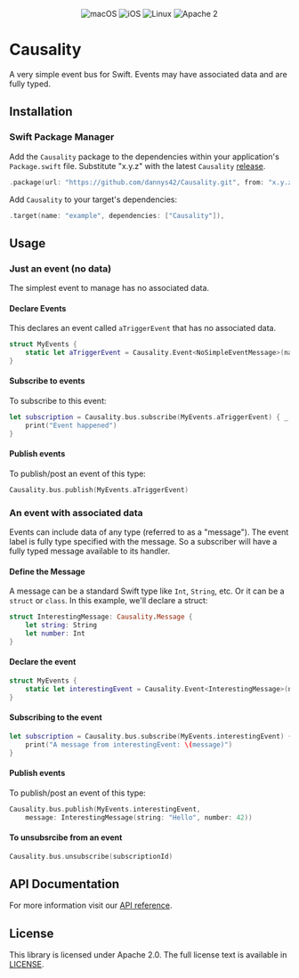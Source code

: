 <p align="center">
<img src="https://img.shields.io/badge/os-macOS-green.svg?style=flat" alt="macOS">
<img src="https://img.shields.io/badge/os-iOS-green.svg?style=flat" alt="iOS">
<img src="https://img.shields.io/badge/os-linux-green.svg?style=flat" alt="Linux">
<img src="https://img.shields.io/badge/license-Apache2-blue.svg?style=flat" alt="Apache 2">
</p>

# Causality
A very simple event bus for Swift.  Events may have associated data and are fully typed.

## Installation

### Swift Package Manager
Add the `Causality` package to the dependencies within your application's `Package.swift` file.  Substitute "x.y.z" with the latest `Causality` [release](https://github.com/dannys42/Causality/releases).

```swift
.package(url: "https://github.com/dannys42/Causality.git", from: "x.y.z")
```

Add `Causality` to your target's dependencies:

```swift
.target(name: "example", dependencies: ["Causality"]),
```

## Usage


### Just an event (no data)
The simplest event to manage has no associated data.

#### Declare Events

This declares an event called `aTriggerEvent` that has no associated data.

```swift
struct MyEvents {
    static let aTriggerEvent = Causality.Event<NoSimpleEventMessage>(name: "A Trigger")
}
```

#### Subscribe to events

To subscribe to this event:

```swift
let subscription = Causality.bus.subscribe(MyEvents.aTriggerEvent) { _ in
    print("Event happened")
}

```

#### Publish events

To publish/post an event of this type:

```swift
Causality.bus.publish(MyEvents.aTriggerEvent)
```

### An event with associated data

Events can include data of any type (referred to as a "message").  The event label is fully type specified with the message.  So a subscriber will have a fully typed message available to its handler.

#### Define the Message

A message can be a standard Swift type like `Int`, `String`, etc.  Or it can be a `struct` or `class`.  In this example, we'll declare a struct:

```swift
struct InterestingMessage: Causality.Message {
    let string: String
    let number: Int
}
```

#### Declare the event

```swift
struct MyEvents {
    static let interestingEvent = Causality.Event<InterestingMessage>(name: "An interesting Event")
}
```

#### Subscribing to the event

```swift
let subscription = Causality.bus.subscribe(MyEvents.interestingEvent) { message in
    print("A message from interestingEvent: \(message)")
}
```

#### Publish events

To publish/post an event of this type:

```swift
Causality.bus.publish(MyEvents.interestingEvent, 
    message: InterestingMessage(string: "Hello", number: 42))
```

#### To unsubsrcibe from an event

```swift
Causality.bus.unsubscribe(subscriptionId)
```

## API Documentation
For more information visit our [API reference](https://dannys42.github.io/Causality/).


## License
This library is licensed under Apache 2.0. The full license text is available in [LICENSE](LICENSE.txt).
